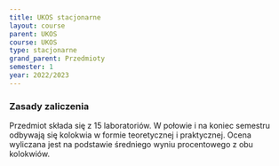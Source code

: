```yaml
---
title: UKOS stacjonarne
layout: course
parent: UKOS
course: UKOS
type: stacjonarne
grand_parent: Przedmioty
semester: 1
year: 2022/2023
---
```

### Zasady zaliczenia
Przedmiot składa się z 15 laboratoriów. W połowie i na koniec semestru odbywają się kolokwia w formie teoretycznej i praktycznej. Ocena wyliczana jest na podstawie średniego wyniu procentowego z obu kolokwiów.